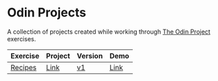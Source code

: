 # Odin Projects

A collection of projects created while working through [The Odin Project](https://www.theodinproject.com/) exercises.

|Exercise|Project|Version|Demo|
|-|-|-|-|
|[Recipes](https://www.theodinproject.com/lessons/foundations-recipes)|[Link](./001-recipes/)|[v1](./001-recipes/versions/v1.jpg)|[Link](https://kdvh.github.io/odin-projects/001-recipes/)|
